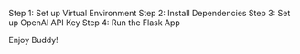 Step 1: Set up Virtual Environment
Step 2: Install Dependencies
Step 3: Set up OpenAI API Key
Step 4: Run the Flask App

Enjoy Buddy!

